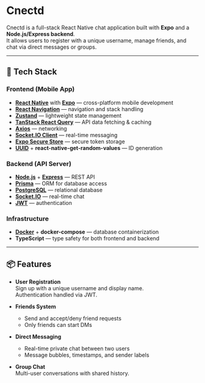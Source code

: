 # Cnectd

Cnectd is a full-stack React Native chat application built with **Expo** and a **Node.js/Express backend**.  
It allows users to register with a unique username, manage friends, and chat via direct messages or groups.

---

## 🚀 Tech Stack

### Frontend (Mobile App)
- **[React Native](https://reactnative.dev/)** with **[Expo](https://expo.dev/)** — cross-platform mobile development
- **[React Navigation](https://reactnavigation.org/)** — navigation and stack handling
- **[Zustand](https://github.com/pmndrs/zustand)** — lightweight state management
- **[TanStack React Query](https://tanstack.com/query)** — API data fetching & caching
- **[Axios](https://axios-http.com/)** — networking
- **[Socket.IO Client](https://socket.io/)** — real-time messaging
- **[Expo Secure Store](https://docs.expo.dev/versions/latest/sdk/securestore/)** — secure token storage
- **[UUID](https://www.npmjs.com/package/uuid)** + **react-native-get-random-values** — ID generation

### Backend (API Server)
- **[Node.js](https://nodejs.org/)** + **[Express](https://expressjs.com/)** — REST API
- **[Prisma](https://www.prisma.io/)** — ORM for database access
- **[PostgreSQL](https://www.postgresql.org/)** — relational database
- **[Socket.IO](https://socket.io/)** — real-time chat
- **[JWT](https://jwt.io/)** — authentication

### Infrastructure
- **[Docker](https://www.docker.com/)** + **docker-compose** — database containerization
- **TypeScript** — type safety for both frontend and backend

---

## 📦 Features

- **User Registration**  
  Sign up with a unique username and display name.  
  Authentication handled via JWT.

- **Friends System**  
  - Send and accept/deny friend requests  
  - Only friends can start DMs

- **Direct Messaging**  
  - Real-time private chat between two users  
  - Message bubbles, timestamps, and sender labels

- **Group Chat**  
  Multi-user conversations with shared history.
